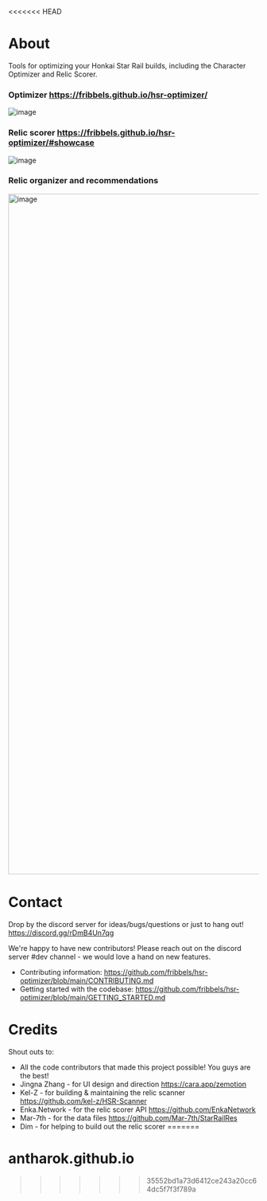 <<<<<<< HEAD
# About

Tools for optimizing your Honkai Star Rail builds, including the Character Optimizer and Relic Scorer.

### Optimizer https://fribbels.github.io/hsr-optimizer/

![image](https://github.com/user-attachments/assets/fccde7c3-c2ec-4d26-bd94-ed36b6f4c231)

### Relic scorer https://fribbels.github.io/hsr-optimizer/#showcase

![image](https://github.com/user-attachments/assets/08729229-da7d-459f-b969-538b07672d50)

### Relic organizer and recommendations

<img width="1367" alt="image" src="https://github.com/fribbels/hsr-optimizer/assets/7908525/1274f519-7df7-413d-b97a-4f0e202d67fb">

# Contact

Drop by the discord server for ideas/bugs/questions or just to hang out! https://discord.gg/rDmB4Un7qg

We're happy to have new contributors! Please reach out on the discord server #dev channel - we would love a hand on new
features.

* Contributing information: https://github.com/fribbels/hsr-optimizer/blob/main/CONTRIBUTING.md
* Getting started with the codebase: https://github.com/fribbels/hsr-optimizer/blob/main/GETTING_STARTED.md

# Credits

Shout outs to:

* All the code contributors that made this project possible! You guys are the best!
* Jingna Zhang - for UI design and direction https://cara.app/zemotion
* Kel-Z - for building & maintaining the relic scanner https://github.com/kel-z/HSR-Scanner
* Enka.Network - for the relic scorer API https://github.com/EnkaNetwork
* Mar-7th - for the data files https://github.com/Mar-7th/StarRailRes
* Dim - for helping to build out the relic scorer
=======
# antharok.github.io
>>>>>>> 35552bd1a73d6412ce243a20cc64dc5f7f3f789a
